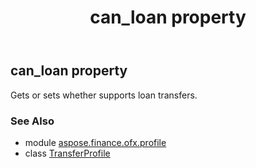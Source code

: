﻿---
title: can_loan property
second_title: Aspose.Finance for Python via .NET API References
description: 
type: docs
weight: 30
url: /python-net/aspose.finance.ofx.profile/transferprofile/can_loan/
is_root: false
---

## can_loan property


Gets or sets whether supports loan transfers.

### See Also
* module [aspose.finance.ofx.profile](../../)
* class [TransferProfile](/finance/python-net/aspose.finance.ofx.profile/transferprofile)
